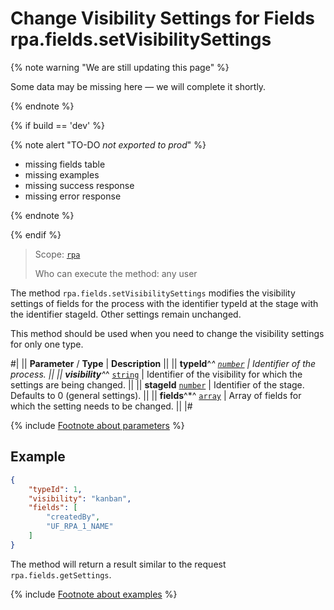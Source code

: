 # Change Visibility Settings for Fields rpa.fields.setVisibilitySettings

{% note warning "We are still updating this page" %}

Some data may be missing here — we will complete it shortly.

{% endnote %}

{% if build == 'dev' %}

{% note alert "TO-DO _not exported to prod_" %}

- missing fields table
- missing examples
- missing success response
- missing error response

{% endnote %}

{% endif %}

> Scope: [`rpa`](../../../scopes/permissions.md)
>
> Who can execute the method: any user

The method `rpa.fields.setVisibilitySettings` modifies the visibility settings of fields for the process with the identifier typeId at the stage with the identifier stageId. Other settings remain unchanged.

This method should be used when you need to change the visibility settings for only one type.

#|
|| **Parameter** / **Type** | **Description** ||
|| **typeId**^*^ 
[`number`](../../../data-types.md) | Identifier of the process. ||
|| **visibility**^*^ 
[`string`](../../../data-types.md) | Identifier of the visibility for which the settings are being changed. ||
|| **stageId** 
[`number`](../../../data-types.md) | Identifier of the stage. Defaults to 0 (general settings). ||
|| **fields**^*^ 
[`array`](../../../data-types.md) | Array of fields for which the setting needs to be changed. ||
|#

{% include [Footnote about parameters](../../../../_includes/required.md) %}

## Example

```json
{
    "typeId": 1,
    "visibility": "kanban",
    "fields": [
        "createdBy", 
        "UF_RPA_1_NAME"
    ]
}
```

The method will return a result similar to the request `rpa.fields.getSettings`.

{% include [Footnote about examples](../../../../_includes/examples.md) %}